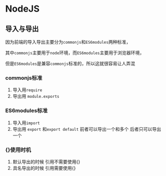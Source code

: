 # NodeJS
## 导入与导出

因为前端的导入导出主要分为`commonjs`和`ES6modules`两种标准，

其中`commonjs`主要用于`node`环境，而`ES6modules`主要用于浏览器环境，

但是`ES6modules`是兼容`commonjs`标准的，所以这就很容易让人弄混

### commonjs标准

1. 导入用`require`
2. 导出用 `module.exports`

### ES6modules标准

1. 导入用`import`
2. 导出用 `export` 和`export default` 前者可以导出一个和多个 后者只可以导出一个

### {}使用时机

1. 默认导出的时候 引用不需要使用{}
2. 具名导出的时候 引用需要使用{}

